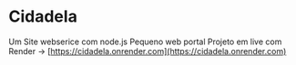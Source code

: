 # Cidadela
Um Site webserice com node.js
Pequeno web portal
Projeto em live com Render -> [https://cidadela.onrender.com](https://cidadela.onrender.com)
